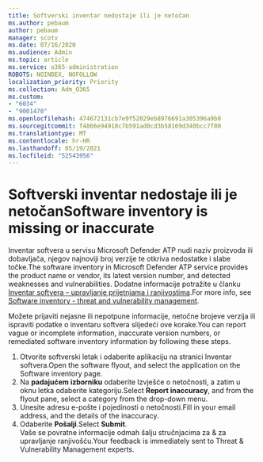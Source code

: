 ```yaml
---
title: Softverski inventar nedostaje ili je netočan
ms.author: pebaum
author: pebaum
manager: scotv
ms.date: 07/16/2020
ms.audience: Admin
ms.topic: article
ms.service: o365-administration
ROBOTS: NOINDEX, NOFOLLOW
localization_priority: Priority
ms.collection: Adm_O365
ms.custom:
- "6034"
- "9001470"
ms.openlocfilehash: 474672131cb7e9f52029eb8976691a305396a9b8
ms.sourcegitcommit: f4866e94918c7b591ad0cd3b58169d340bcc7f00
ms.translationtype: MT
ms.contentlocale: hr-HR
ms.lasthandoff: 05/19/2021
ms.locfileid: "52543956"
---
```

# <a name="software-inventory-is-missing-or-inaccurate"></a><span data-ttu-id="be3d6-102">Softverski inventar nedostaje ili je netočan</span><span class="sxs-lookup"><span data-stu-id="be3d6-102">Software inventory is missing or inaccurate</span></span>

<span data-ttu-id="be3d6-103">Inventar softvera u servisu Microsoft Defender ATP nudi naziv proizvoda ili dobavljača, njegov najnoviji broj verzije te otkriva nedostatke i slabe točke.</span><span class="sxs-lookup"><span data-stu-id="be3d6-103">The software inventory in Microsoft Defender ATP service provides the product name or vendor, its latest version number, and detected weaknesses and vulnerabilities.</span></span> <span data-ttu-id="be3d6-104">Dodatne informacije potražite u članku [Inventar softvera – upravljanje prijetnjama i ranjivostima](/windows/security/threat-protection/microsoft-defender-atp/tvm-software-inventory).</span><span class="sxs-lookup"><span data-stu-id="be3d6-104">For more info, see [Software inventory - threat and vulnerability management](/windows/security/threat-protection/microsoft-defender-atp/tvm-software-inventory).</span></span>

<span data-ttu-id="be3d6-105">Možete prijaviti nejasne ili nepotpune informacije, netočne brojeve verzija ili ispraviti podatke o inventaru softvera slijedeći ove korake.</span><span class="sxs-lookup"><span data-stu-id="be3d6-105">You can report vague or incomplete information, inaccurate version numbers, or remediated software inventory information by following these steps.</span></span>  

1. <span data-ttu-id="be3d6-106">Otvorite softverski letak i odaberite aplikaciju na stranici Inventar softvera.</span><span class="sxs-lookup"><span data-stu-id="be3d6-106">Open the software flyout, and select the application on the Software inventory page.</span></span>
2. <span data-ttu-id="be3d6-107">Na **padajućem izborniku** odaberite Izvješće o netočnosti, a zatim u oknu letka odaberite kategoriju.</span><span class="sxs-lookup"><span data-stu-id="be3d6-107">Select **Report inaccuracy**, and from the flyout pane, select a category from the drop-down menu.</span></span>
3. <span data-ttu-id="be3d6-108">Unesite adresu e-pošte i pojedinosti o netočnosti.</span><span class="sxs-lookup"><span data-stu-id="be3d6-108">Fill in your email address, and the details of the inaccuracy.</span></span>
4. <span data-ttu-id="be3d6-109">Odaberite **Pošalji**.</span><span class="sxs-lookup"><span data-stu-id="be3d6-109">Select **Submit**.</span></span></br>
    <span data-ttu-id="be3d6-110">Vaše se povratne informacije odmah šalju stručnjacima za & za upravljanje ranjivošću.</span><span class="sxs-lookup"><span data-stu-id="be3d6-110">Your feedback is immediately sent to Threat & Vulnerability Management experts.</span></span>